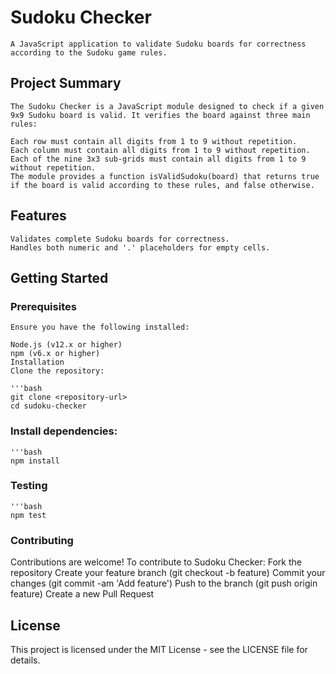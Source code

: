 # Sudoku Checker
    A JavaScript application to validate Sudoku boards for correctness according to the Sudoku game rules.

## Project Summary
    The Sudoku Checker is a JavaScript module designed to check if a given 9x9 Sudoku board is valid. It verifies the board against three main rules:

    Each row must contain all digits from 1 to 9 without repetition.
    Each column must contain all digits from 1 to 9 without repetition.
    Each of the nine 3x3 sub-grids must contain all digits from 1 to 9 without repetition.
    The module provides a function isValidSudoku(board) that returns true if the board is valid according to these rules, and false otherwise.

## Features
    Validates complete Sudoku boards for correctness.
    Handles both numeric and '.' placeholders for empty cells.


## Getting Started

### Prerequisites
    Ensure you have the following installed:

    Node.js (v12.x or higher)
    npm (v6.x or higher)
    Installation
    Clone the repository:

    '''bash
    git clone <repository-url>
    cd sudoku-checker

### Install dependencies:
    '''bash
    npm install


### Testing 
    '''bash
    npm test

### Contributing
Contributions are welcome! To contribute to Sudoku Checker:
Fork the repository
Create your feature branch (git checkout -b feature)
Commit your changes (git commit -am 'Add feature')
Push to the branch (git push origin feature)
Create a new Pull Request


## License
This project is licensed under the MIT License - see the LICENSE file for details.


